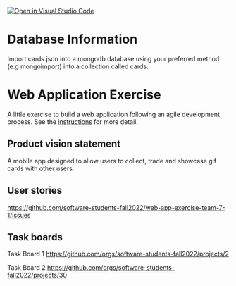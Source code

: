 [![Open in Visual Studio Code](https://classroom.github.com/assets/open-in-vscode-c66648af7eb3fe8bc4f294546bfd86ef473780cde1dea487d3c4ff354943c9ae.svg)](https://classroom.github.com/online_ide?assignment_repo_id=8874500&assignment_repo_type=AssignmentRepo)
# Database Information

Import cards.json into a mongodb database using your preferred method (e.g mongoimport) into a collection called cards.

# Web Application Exercise

A little exercise to build a web application following an agile development process. See the [instructions](instructions.md) for more detail.

## Product vision statement

A mobile app designed to allow users to collect, trade and showcase gif cards with other users.

## User stories

https://github.com/software-students-fall2022/web-app-exercise-team-7-1/issues

## Task boards

Task Board 1
https://github.com/orgs/software-students-fall2022/projects/2

Task Board 2
https://github.com/orgs/software-students-fall2022/projects/30
